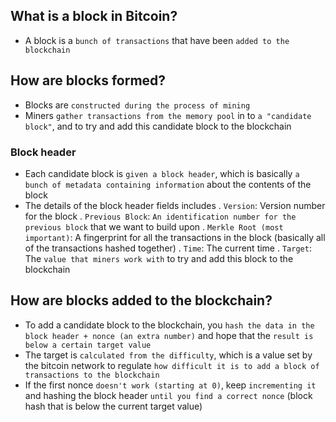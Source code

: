 ## What is a block in Bitcoin?

- A block is a `bunch of transactions` that have been `added to the blockchain`

## How are blocks formed?

- Blocks are `constructed during the process of mining`
- Miners `gather transactions from the memory pool` in to `a "candidate block"`, and to try and add this candidate block to the blockchain

### Block header

- Each candidate block is `given a block header`, which is basically `a bunch of metadata containing information` about the contents of the block
- The details of the block header fields includes
  . `Version`: Version number for the block
  . `Previous Block`: `An identification number for the previous block` that we want to build upon
  . `Merkle Root (most important)`: A fingerprint for all the transactions in the block (basically all of the transactions hashed together)
  . `Time`: The current time
  . `Target`: The `value that miners work with` to try and add this block to the blockchain

## How are blocks added to the blockchain?

- To add a candidate block to the blockchain, you `hash the data in the block header + nonce (an extra number)` and hope that the `result is below a certain target value`
- The target is `calculated from the difficulty`, which is a value set by the bitcoin network to regulate `how difficult it is to add a block of transactions to the blockchain`
- If the first nonce `doesn't work (starting at 0)`, keep `incrementing it` and hashing the block header `until you find a correct nonce` (block hash that is below the current target value)
